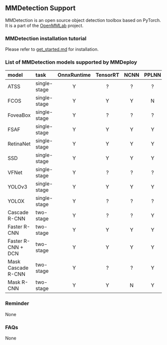 ## MMDetection Support

MMDetection is an open source object detection toolbox based on PyTorch. It is a part of the [OpenMMLab](https://openmmlab.com/) project.

### MMDetection installation tutorial

Please refer to [get_started.md](https://github.com/open-mmlab/mmdetection/blob/master/docs/get_started.md) for installation.

### List of MMDetection models supported by MMDeploy

| model              | task         | OnnxRuntime | TensorRT | NCNN | PPLNN | OpenVINO | model config file(example)                                           |
|:-------------------|:-------------|:-----------:|:--------:|:----:|:---:|:--------:|:---------------------------------------------------------------------|
| ATSS               | single-stage |      Y      |    ?     |  ?   |  ?  |    Y     | $MMDET_DIR/configs/atss/atss_r50_fpn_1x_coco.py                      |
| FCOS               | single-stage |      Y      |    Y     |  Y   |  N  |    Y     | $MMDET_DIR/configs/fcos/fcos_r50_caffe_fpn_gn-head_4x4_1x_coco.py    |
| FoveaBox           | single-stage |      Y      |    ?     |  ?   |  ?  |    Y     | $MMDET_DIR/configs/foveabox/fovea_r50_fpn_4x4_1x_coco.py             |
| FSAF               | single-stage |      Y      |    Y     |  Y   |  Y  |    Y     | $MMDET_DIR/configs/fsaf/fsaf_r50_fpn_1x_coco.py                      |
| RetinaNet          | single-stage |      Y      |    Y     |  Y   |  Y  |    Y     | $MMDET_DIR/configs/retinanet/retinanet_r50_fpn_1x_coco.py            |
| SSD                | single-stage |      Y      |    Y     |  Y   |  Y  |    Y     | $MMDET_DIR/configs/ssd/ssd300_coco.py                                |
| VFNet              | single-stage |      Y      |    ?     |  ?   |  ?  |    Y     | $MMDET_DIR/configs/vfnet/vfnet_r50_fpn_1x_coco.py                    |
| YOLOv3             | single-stage |      Y      |    Y     |  Y   |  Y  |    Y     | $MMDET_DIR/configs/yolo/yolov3_d53_mstrain-608_273e_coco.py          |
| YOLOX              | single-stage |      Y      |    ?     |  ?   |  ?  |    Y     | $MMDET_DIR/configs/yolox/yolox_tiny_8x8_300e_coco.py                 |
| Cascade R-CNN      | two-stage    |      Y      |    ?     |  ?   |  Y  |    Y     | $MMDET_DIR/configs/cascade_rcnn/cascade_rcnn_r50_fpn_1x_coco.py      |
| Faster R-CNN       | two-stage    |      Y      |    Y     |  Y   |  Y  |    Y     | $MMDET_DIR/configs/faster_rcnn/faster_rcnn_r50_fpn_1x_coco.py        |
| Faster R-CNN + DCN | two-stage    |      Y      |    Y     |  Y   |  Y  |    Y     | $MMDET_DIR/configs/dcn/faster_rcnn_r50_fpn_dconv_c3-c5_1x_coco.py`   |
| Mask Cascade R-CNN | two-stage    |      Y      |    ?     |  ?   |  Y  |    Y     | $MMDET_DIR/configs/cascade_rcnn/cascade_mask_rcnn_r50_fpn_1x_coco.py |
| Mask R-CNN         | two-stage    |      Y      |    Y     |  N   |  Y  |    Y     | $MMDET_DIR/configs/mask_rcnn/mask_rcnn_r50_fpn_1x_coco.py            |

### Reminder

None

### FAQs

None
